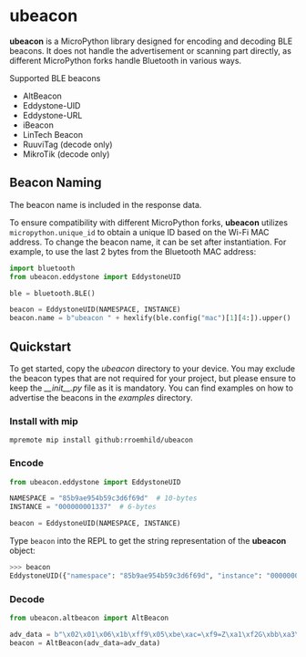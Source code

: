 # ubeacon

__ubeacon__ is a MicroPython library designed for encoding and decoding BLE beacons. It does not handle the advertisement or scanning part directly, as different MicroPython forks handle Bluetooth in various ways.

Supported BLE beacons

* AltBeacon
* Eddystone-UID
* Eddystone-URL
* iBeacon
* LinTech Beacon
* RuuviTag (decode only)
* MikroTik (decode only)


## Beacon Naming

The beacon name is included in the response data.

To ensure compatibility with different MicroPython forks, __ubeacon__ utilizes `micropython.unique_id` to obtain a unique ID based on the Wi-Fi MAC address. To change the beacon name, it can be set after instantiation. For example, to use the last 2 bytes from the Bluetooth MAC address:

```python
import bluetooth
from ubeacon.eddystone import EddystoneUID

ble = bluetooth.BLE()

beacon = EddystoneUID(NAMESPACE, INSTANCE)
beacon.name = b"ubeacon " + hexlify(ble.config("mac")[1][4:]).upper()
```


## Quickstart

To get started, copy the *ubeacon* directory to your device. You may exclude the beacon types that are not required for your project, but please ensure to keep the *\_\_init\_\_.py* file as it is mandatory. You can find examples on how to advertise the beacons in the *examples* directory.

### Install with mip

```
mpremote mip install github:rroemhild/ubeacon
```

### Encode

```python
from ubeacon.eddystone import EddystoneUID

NAMESPACE = "85b9ae954b59c3d6f69d"  # 10-bytes
INSTANCE = "000000001337"  # 6-bytes

beacon = EddystoneUID(NAMESPACE, INSTANCE)
```

Type `beacon` into the REPL to get the string representation of the __ubeacon__ object:


```python
>>> beacon
EddystoneUID({"namespace": "85b9ae954b59c3d6f69d", "instance": "000000001337", "reference_rssi": -70})
```

### Decode

```python
from ubeacon.altbeacon import AltBeacon

adv_data = b"\x02\x01\x06\x1b\xff9\x05\xbe\xac=\xf9=Z\xa1\xf2G\xbb\xa3\xcf>I\xe6\xa8\x9b\xb6\x00\x11\x00*\xbb#"
beacon = AltBeacon(adv_data=adv_data)
```
